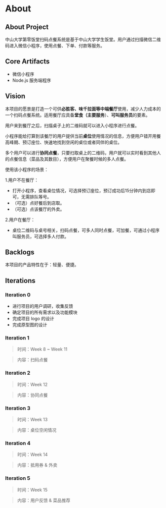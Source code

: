 # About

## About Project

中山大学第零饭堂扫码点餐系统是基于中山大学学生饭堂。用户通过扫描微信二维码进入微信小程序，使用点餐、下单、付款等服务。

## Core Artifacts

+ 微信小程序
+ Node.js 服务端程序

## Vision

本项目的愿景是打造一个可供**必胜客、味千拉面等中端餐厅**使用，减少人力成本的一个扫码点餐系统。适用餐厅应具备**堂食（主要服务**）、**可叫服务员**的要素。

用户来到餐厅之后，扫描桌子上的二维码就可以进入小程序进行点餐。

小程序能给打算到该餐厅的用户提供当前**桌位**使用情况的信息，方便用户错开用餐高峰期、预订座位、快速地找到空闲的桌位或者同伴的桌位。

多个用户可以进行**协同点餐**，只要扫取桌上的二维码，用户就可以实时看到其他人的点餐信息（菜品及其数目），方便用户在聚餐时候的多人点餐。

使用该小程序的场景：

1.用户不在餐厅：

- 打开小程序，查看桌位情况，可选择预订座位，预订成功后15分钟内到店即可，无需排队等号。
- （可选）点好餐后到店取。
- （可选）点该餐厅的外卖。

2.用户在餐厅：

- 桌位二维码与桌号相关，扫码点餐，可多人同时点餐，可加餐，可通过小程序叫服务员，可选择多人付款。

## Backlogs

本项目的产品特性在于：轻量、便捷。

## Iterations

### Iteration 0

+ 进行项目的用户调研，收集反馈
+ 确定项目的所有需求以及功能模块
+ 完成项目 logo 的设计
+ 完成原型图的设计

### Iteration 1

> 时间：Week 8 ~ Week 11

> 内容：扫码点餐

### Iteration 2

> 时间：Week 12

> 内容：协同点餐

### Iteration 3

> 时间：Week 13

> 内容：桌位空闲情况

### Iteration 4

> 时间：Week 14

> 内容：抵用券 & 外卖

### Iteration 5

> 时间：Week 15

> 内容：用户反馈 & 菜品推荐
